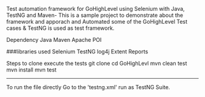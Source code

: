 Test automation framework for GoHighLevel using Selenium with Java, TestNG and Maven-
This is a sample project to demonstrate about the framework and apporach and Automated some of the GoHighLevel Test cases & TestNG is used as test framework.

Dependency Java Maven Apache POI

###libraries used Selenium TestNG log4j Extent Reports

Steps to clone execute the tests
git clone 
cd GoHighLevl
mvn clean test
mvn install
mvn test

------------
To run the file directly Go to the 'testng.xml' run as TestNG Suite.